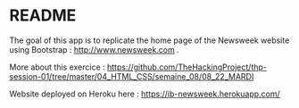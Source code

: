 # README

The goal of this app is to replicate the home page of the Newsweek website using Bootstrap :
http://www.newsweek.com .

More about this exercice : 
https://github.com/TheHackingProject/thp-session-01/tree/master/04_HTML_CSS/semaine_08/08_22_MARDI 

Website deployed on Heroku here : 
https://ib-newsweek.herokuapp.com/